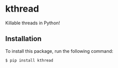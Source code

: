 # kthread
Killable threads in Python!

## Installation
To install this package, run the following command:

    $ pip install kthread
